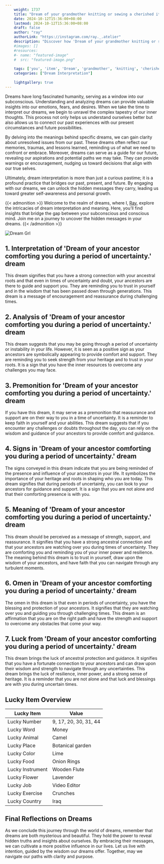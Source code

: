 ```yaml
---
    weight: 1737
    title: "Dream of your grandmother knitting or sewing a cherished item for you."  # Assuming 'title' column exists
    date: 2024-10-12T15:36:00+08:00
    lastmod: 2024-10-12T15:36:00+08:00
    draft: false
    author: "ray"
    authorLink: "https://instagram.com/ray._.atelier"
    description: "Discover how 'Dream of your grandmother knitting or sewing a cherished item for you.' can interpret your future and uncover its significant meanings in your life."
    #images: []
    #resources:
    #- name: "featured-image"
    #  src: "featured-image.png"
    
    tags: ['you', 'item', 'Dream', 'grandmother', 'knitting', 'cherished', 'sewing']
    categories: ["Dream Interpretation"]
    
    lightgallery: true
---
```

    
Dreams have long fascinated humanity, serving as a window into our subconscious. Understanding and analyzing dreams can provide valuable insights into our emotions, fears, and desires. When we take the time to interpret our dreams, we begin to unravel the complex tapestry of our inner thoughts. This process not only helps us understand ourselves better but also allows us to connect our past experiences with our present circumstances and future possibilities.

By delving into the meanings behind specific dreams, we can gain clarity about unresolved issues from our past. These dreams often reflect our memories, traumas, and lessons learned, reminding us of what we need to confront or embrace. Moreover, dreams can serve as a guide for our future, revealing our aspirations and potential paths we may take. They can provide warnings or encouragement, nudging us toward decisions that align with our true selves.

Ultimately, dream interpretation is more than just a curious pastime; it is a profound practice that bridges our past, present, and future. By engaging with our dreams, we can unlock the hidden messages they carry, leading us toward greater self-awareness and personal growth.

{{< admonition >}}
Welcome to the realm of dreams, where I, [Ray](https://instagram.com/ray._.atelier), explore the intricacies of dream interpretation and meaning. Here, you’ll find insights that bridge the gap between your subconscious and conscious mind. Join me on a journey to uncover the hidden messages in your dreams.
{{< /admonition >}}

![Dream Grl](https://cdn.pixabay.com/photo/2017/11/02/03/35/gothic-2910057_1280.jpg "Dream Grl")

## 1. Interpretation of 'Dream of your ancestor comforting you during a period of uncertainty.' dream
 This dream signifies that you have a strong connection with your ancestral roots and that even in times of uncertainty and doubt, your ancestors are there to guide and support you. They are reminding you to trust in yourself and in the wisdom that has been passed down through generations. This dream is a message of encouragement and reassurance during challenging times.

## 2. Analysis of 'Dream of your ancestor comforting you during a period of uncertainty.' dream
 This dream suggests that you may be going through a period of uncertainty or instability in your life. However, it is seen as a positive sign as your ancestors are symbolically appearing to provide comfort and support. They are reminding you to seek strength from your heritage and to trust in your roots. It is a sign that you have the inner resources to overcome any challenges you may face.

## 3. Premonition for 'Dream of your ancestor comforting you during a period of uncertainty.' dream
 If you have this dream, it may serve as a premonition that reassurance and support are on their way to you in a time of uncertainty. It is a reminder to keep faith in yourself and your abilities. This dream suggests that if you encounter any challenges or doubts throughout the day, you can rely on the wisdom and guidance of your ancestors to provide comfort and guidance.

## 4. Signs in 'Dream of your ancestor comforting you during a period of uncertainty.' dream
 The signs conveyed in this dream indicate that you are being reminded of the presence and influence of your ancestors in your life. It symbolizes the importance of your heritage and roots in shaping who you are today. This dream signifies that during periods of uncertainty, you can look to your ancestors for guidance and support. It is a sign that you are not alone and that their comforting presence is with you.

## 5. Meaning of 'Dream of your ancestor comforting you during a period of uncertainty.' dream
 This dream should be perceived as a message of strength, support, and reassurance. It signifies that you have a strong ancestral connection and that your ancestors are watching over you during times of uncertainty. They are comforting you and reminding you of your inner power and resilience. The meaning behind this dream is to trust in yourself, draw upon the wisdom of your ancestors, and have faith that you can navigate through any turbulent moments.

## 6. Omen in 'Dream of your ancestor comforting you during a period of uncertainty.' dream
 The omen in this dream is that even in periods of uncertainty, you have the blessing and protection of your ancestors. It signifies that they are watching over you and guiding you through challenging times. This dream is an affirmation that you are on the right path and have the strength and support to overcome any obstacles that come your way.

## 7. Luck from 'Dream of your ancestor comforting you during a period of uncertainty.' dream
 This dream brings the luck of ancestral protection and guidance. It signifies that you have a fortunate connection to your ancestors and can draw upon their wisdom and strength to navigate through any uncertainties. This dream brings the luck of resilience, inner power, and a strong sense of heritage. It is a reminder that you are not alone and that luck and blessings are with you during uncertain times.

## Lucky Item Overview
| Lucky Item          | Value              |
|---------------|--------------------|
| Lucky Number        | 9, 17, 20, 30, 31, 44  |
| Lucky Word          | Money |
| Lucky Animal        | Camel |
| Lucky Place         | Botanical garden     |
| Lucky Color         | Lime     |
| Lucky Food          | Onion Rings      |
| Lucky Instrument    | Wooden Flute |
| Lucky Flower        | Lavender    |
| Lucky Job           | Video Editor       |
| Lucky Exercise      | Crunches  |
| Lucky Country       | Iraq    |


##  Final Reflections on Dreams

As we conclude this journey through the world of dreams, remember that dreams are both mysterious and beautiful. They hold the power to reveal hidden truths and insights about ourselves. By embracing their messages, we can cultivate a more positive influence in our lives. Let us live with intention, guided by the wisdom our dreams offer. Together, may we navigate our paths with clarity and purpose.
